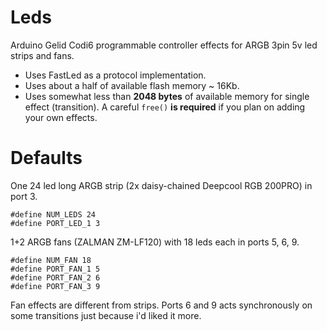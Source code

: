 # Leds
Arduino Gelid Codi6 programmable controller effects for ARGB 3pin 5v led strips and fans.
* Uses FastLed as a protocol implementation.
* Uses about a half of available flash memory ~ 16Kb.
* Uses somewhat less than **2048 bytes** of available memory for single effect (transition).
A careful ```free()``` **is required** if you plan on adding your own effects.

# Defaults 
One 24 led long ARGB strip (2x daisy-chained Deepcool RGB 200PRO) in port 3.
```
#define NUM_LEDS 24
#define PORT_LED_1 3
```

1+2 ARGB fans (ZALMAN ZM-LF120) with 18 leds each in ports 5, 6, 9.
```
#define NUM_FAN 18
#define PORT_FAN_1 5
#define PORT_FAN_2 6
#define PORT_FAN_3 9
```

Fan effects are different from strips. Ports 6 and 9 acts synchronously on some transitions just because i'd liked it more.